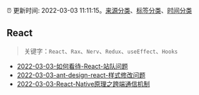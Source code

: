 :alarm_clock: 更新时间: 2022-03-03 11:11:15。[来源分类](../README.md)、[标签分类](../TAGS.md)、[时间分类](../TIMELINE.md)

## React


> 关键字：`React`、`Rax`、`Nerv`、`Redux`、`useEffect`、`Hooks`



- [2022-03-03-如何看待-React-站队问题](https://www.v2ex.com/t/837782) 
- [2022-03-03-ant-design-react-样式修改问题](https://www.v2ex.com/t/837754) 
- [2022-03-03-React-Native原理之跨端通信机制](https://toutiao.io/k/hlj8zl8) 